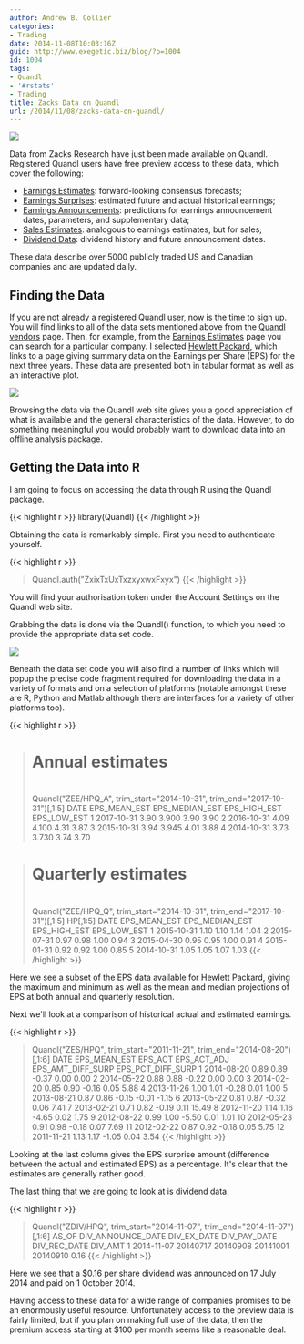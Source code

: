 ```yaml
---
author: Andrew B. Collier
categories:
- Trading
date: 2014-11-08T10:03:16Z
guid: http://www.exegetic.biz/blog/?p=1004
id: 1004
tags:
- Quandl
- '#rstats'
- Trading
title: Zacks Data on Quandl
url: /2014/11/08/zacks-data-on-quandl/
---
```


<img src="/img/2014/11/zacks-logo.png">

Data from Zacks Research have just been made available on Quandl. Registered Quandl users have free preview access to these data, which cover the following:

* [Earnings Estimates](https://www.quandl.com/ZEE): forward-looking consensus forecasts; 
* [Earnings Surprises](https://www.quandl.com/ZES): estimated future and actual historical earnings; 
* [Earnings Announcements](https://www.quandl.com/ZEA): predictions for earnings announcement dates, parameters, and supplementary data; 
* [Sales Estimates](https://www.quandl.com/ZSE): analogous to earnings estimates, but for sales; 
* [Dividend Data](https://www.quandl.com/ZDIV): dividend history and future announcement dates.

These data describe over 5000 publicly traded US and Canadian companies and are updated daily.

## Finding the Data

If you are not already a registered Quandl user, now is the time to sign up. You will find links to all of the data sets mentioned above from the [Quandl vendors](https://www.quandl.com/vendors) page. Then, for example, from the [Earnings Estimates](https://www.quandl.com/ZEE) page you can search for a particular company. I selected [Hewlett Packard](https://www.quandl.com/ZEE/HPQ_A-Hewlett-Packard-Co-HPQ-Current-Annual-Earnings-EPS-Estimates), which links to a page giving summary data on the Earnings per Share (EPS) for the next three years. These data are presented both in tabular format as well as an interactive plot.

<img src="/img/2014/11/Zacks-HP-EPS.png">

Browsing the data via the Quandl web site gives you a good appreciation of what is available and the general characteristics of the data. However, to do something meaningful you would probably want to download data into an offline analysis package.

## Getting the Data into R

I am going to focus on accessing the data through R using the Quandl package.

{{< highlight r >}}
library(Quandl)
{{< /highlight >}}

Obtaining the data is remarkably simple. First you need to authenticate yourself.

{{< highlight r >}}
> Quandl.auth("ZxixTxUxTxzxyxwxFxyx")
{{< /highlight >}}

You will find your authorisation token under the Account Settings on the Quandl web site.

Grabbing the data is done via the Quandl() function, to which you need to provide the appropriate data set code.

<img src="/img/2014/11/Quandl-menu.png">

Beneath the data set code you will also find a number of links which will popup the precise code fragment required for downloading the data in a variety of formats and on a selection of platforms (notable amongst these are R, Python and Matlab although there are interfaces for a variety of other platforms too).

{{< highlight r >}}
> # Annual estimates
> #
> Quandl("ZEE/HPQ_A", trim_start="2014-10-31", trim_end="2017-10-31")[,1:5]
        DATE EPS_MEAN_EST EPS_MEDIAN_EST EPS_HIGH_EST EPS_LOW_EST
1 2017-10-31         3.90          3.900         3.90        3.90
2 2016-10-31         4.09          4.100         4.31        3.87
3 2015-10-31         3.94          3.945         4.01        3.88
4 2014-10-31         3.73          3.730         3.74        3.70

> # Quarterly estimates
> #
> Quandl("ZEE/HPQ_Q", trim_start="2014-10-31", trim_end="2017-10-31")[,1:5]
> HP[,1:5]
        DATE EPS_MEAN_EST EPS_MEDIAN_EST EPS_HIGH_EST EPS_LOW_EST
1 2015-10-31         1.10           1.10         1.14        1.04
2 2015-07-31         0.97           0.98         1.00        0.94
3 2015-04-30         0.95           0.95         1.00        0.91
4 2015-01-31         0.92           0.92         1.00        0.85
5 2014-10-31         1.05           1.05         1.07        1.03
{{< /highlight >}}

Here we see a subset of the EPS data available for Hewlett Packard, giving the maximum and minimum as well as the mean and median projections of EPS at both annual and quarterly resolution.

Next we'll look at a comparison of historical actual and estimated earnings.

{{< highlight r >}}
> Quandl("ZES/HPQ", trim_start="2011-11-21", trim_end="2014-08-20")[,1:6]
         DATE EPS_MEAN_EST EPS_ACT EPS_ACT_ADJ EPS_AMT_DIFF_SURP EPS_PCT_DIFF_SURP
1  2014-08-20         0.89    0.89       -0.37              0.00              0.00
2  2014-05-22         0.88    0.88       -0.22              0.00              0.00
3  2014-02-20         0.85    0.90       -0.16              0.05              5.88
4  2013-11-26         1.00    1.01       -0.28              0.01              1.00
5  2013-08-21         0.87    0.86       -0.15             -0.01             -1.15
6  2013-05-22         0.81    0.87       -0.32              0.06              7.41
7  2013-02-21         0.71    0.82       -0.19              0.11             15.49
8  2012-11-20         1.14    1.16       -4.65              0.02              1.75
9  2012-08-22         0.99    1.00       -5.50              0.01              1.01
10 2012-05-23         0.91    0.98       -0.18              0.07              7.69
11 2012-02-22         0.87    0.92       -0.18              0.05              5.75
12 2011-11-21         1.13    1.17       -1.05              0.04              3.54
{{< /highlight >}}

Looking at the last column gives the EPS surprise amount (difference between the actual and estimated EPS) as a percentage. It's clear that the estimates are generally rather good.

The last thing that we are going to look at is dividend data.

{{< highlight r >}}
> Quandl("ZDIV/HPQ", trim_start="2014-11-07", trim_end="2014-11-07")[,1:6]
       AS_OF DIV_ANNOUNCE_DATE DIV_EX_DATE DIV_PAY_DATE DIV_REC_DATE DIV_AMT
1 2014-11-07          20140717    20140908     20141001     20140910    0.16
{{< /highlight >}}

Here we see that a $0.16 per share dividend was announced on 17 July 2014 and paid on 1 October 2014.

Having access to these data for a wide range of companies promises to be an enormously useful resource. Unfortunately access to the preview data is fairly limited, but if you plan on making full use of the data, then the premium access starting at $100 per month seems like a reasonable deal.
